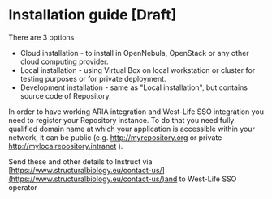 # Installation guide \[Draft\]

There are 3 options

* Cloud installation - to install in OpenNebula, OpenStack or any other cloud computing provider.
* Local installation - using Virtual Box on local workstation or cluster for testing purposes or for private deployment.
* Development installation - same as "Local installation", but contains source code of Repository.

In order to have working ARIA integration and West-Life SSO integration you need to register your Repository instance. To do that you need fully qualified domain name at which your application is accessible within your network, it can be public \(e.g. http://myrepository.org or private http://mylocalrepository.intranet \).

Send these and other details to Instruct via [https://www.structuralbiology.eu/contact-us/](https://www.structuralbiology.eu/contact-us/)and to West-Life SSO operator 



